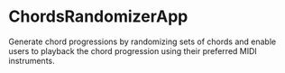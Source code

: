 # ChordsRandomizerApp
Generate chord progressions by randomizing sets of chords and enable users to playback the chord progression using their preferred MIDI instruments.
